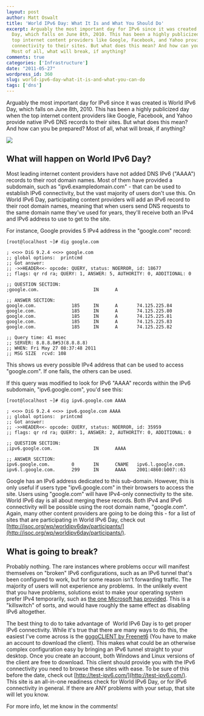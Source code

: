 ```yaml
---
layout: post
author: Matt Oswalt
title: 'World IPv6 Day: What It Is and What You Should Do'
excerpt: Arguably the most important day for IPv6 since it was created is World IPv6
  Day, which falls on June 8th, 2010. This has been a highly publicized day when the
  top internet content providers like Google, Facebook, and Yahoo provide native IPv6
  connectivity to their sites. But what does this mean? And how can you be prepared?
  Most of all, what will break, if anything?
comments: true
categories: ['Infrastructure']
date: "2011-05-27"
wordpress_id: 360
slug: world-ipv6-day-what-it-is-and-what-you-can-do
tags: ['dns']
---
```



Arguably the most important day for IPv6 since it was created is World IPv6 Day, which falls on June 8th, 2010. This has been a highly publicized day when the top internet content providers like Google, Facebook, and Yahoo provide native IPv6 DNS records to their sites. But what does this mean? And how can you be prepared? Most of all, what will break, if anything? <!-- more -->

![](http://www.linux-ipv6.org/v6ready/IPv6_ready_logo_phase1.png)

## What will happen on World IPv6 Day?

Most leading internet content providers have not added DNS IPv6 ("AAAA") records to their root domain names. Most of them have provided a subdomain, such as "ipv6.exampledomain.com" - that can be used to establish IPv6 connectivity, but the vast majority of users don't use this. On World IPv6 Day, participating content providers will add an IPv6 record to their root domain names, meaning that when users send DNS requests to the same domain name they've used for years, they'll receive both an IPv4 and IPv6 address to use to get to the site.

For instance, Google provides 5 IPv4 address in the "google.com" record:

    [root@localhost ~]# dig google.com

    ; <<>> DiG 9.2.4 <<>> google.com
    ;; global options:  printcmd
    ;; Got answer:
    ;; ->>HEADER<<- opcode: QUERY, status: NOERROR, id: 18677
    ;; flags: qr rd ra; QUERY: 1, ANSWER: 5, AUTHORITY: 0, ADDITIONAL: 0

    ;; QUESTION SECTION:
    ;google.com.                    IN      A

    ;; ANSWER SECTION:
    google.com.             185     IN      A       74.125.225.84
    google.com.             185     IN      A       74.125.225.80
    google.com.             185     IN      A       74.125.225.81
    google.com.             185     IN      A       74.125.225.83
    google.com.             185     IN      A       74.125.225.82

    ;; Query time: 41 msec
    ;; SERVER: 8.8.8.8#53(8.8.8.8)
    ;; WHEN: Fri May 27 08:37:48 2011
    ;; MSG SIZE  rcvd: 108

This shows us every possible IPv4 address that can be used to access "google.com". If one fails, the others can be used.

If this query was modified to look for IPv6 "AAAA" records within the IPv6 subdomain, "ipv6.google.com", you'd see this:

    [root@localhost ~]# dig ipv6.google.com AAAA

    ; <<>> DiG 9.2.4 <<>> ipv6.google.com AAAA
    ;; global options:  printcmd
    ;; Got answer:
    ;; ->>HEADER<<- opcode: QUERY, status: NOERROR, id: 35959
    ;; flags: qr rd ra; QUERY: 1, ANSWER: 2, AUTHORITY: 0, ADDITIONAL: 0

    ;; QUESTION SECTION:
    ;ipv6.google.com.               IN      AAAA

    ;; ANSWER SECTION:
    ipv6.google.com.        0       IN      CNAME   ipv6.l.google.com.
    ipv6.l.google.com.      299     IN      AAAA    2001:4860:b007::63

Google has an IPv6 address dedicated to this sub-domain. However, this is only useful if users type "ipv6.google.com" in their browsers to access the site. Users using "google.com" will have IPv4-only connectivity to the site. World IPv6 day is all about merging these records. Both IPv4 and IPv6 connectivity will be possible using the root domain name, "google.com". Again, many other content providers are going to be doing this - for a list of sites that are participating in World IPv6 Day, check out [http://isoc.org/wp/worldipv6day/participants/](http://isoc.org/wp/worldipv6day/participants/).

## What is going to break?

Probably nothing. The rare instances where problems occur will manifest themselves on "broken" IPv6 configurations, such as an IPv6 tunnel that's been configured to work, but for some reason isn't forwarding traffic. The majority of users will not experience any problems.  In the unlikely event that you have problems, solutions exist to make your operating system prefer IPv4 temporarily, such as [the one Microsoft has provided](http://support.microsoft.com/kb/2533454). This is a "killswitch" of sorts, and would have roughly the same effect as disabling IPv6 altogether.

The best thing to do to take advantage of  World IPv6 Day is to get proper IPv6 connectivity. While it's true that there are many ways to do this, the easiest I've come across is the [gogoCLIENT by Freenet6](http://gogonet.gogo6.com/profile/gogoCLIENT) (You have to make an account to download the client). This makes what could be an otherwise complex configuration easy by bringing an IPv6 tunnel straight to your desktop. Once you create an account, both Windows and Linux versions of the client are free to download. This client should provide you with the IPv6 connectivity you need to browse these sites with ease. To be sure of this before the date, check out [http://test-ipv6.com/](http://test-ipv6.com/). This site is an all-in-one readiness check for World IPv6 Day, or for IPv6 connectivity in general. If there are ANY problems with your setup, that site will let you know.

For more info, let me know in the comments!
